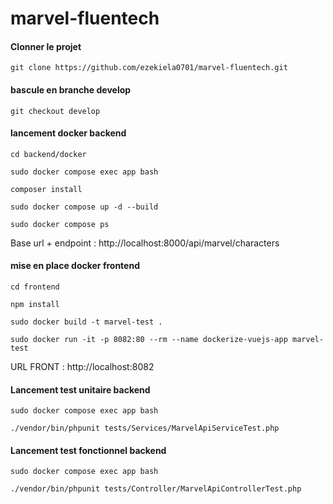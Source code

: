 # marvel-fluentech

#### Clonner le projet #####
    git clone https://github.com/ezekiela0701/marvel-fluentech.git

#### bascule en branche develop ####
    git checkout develop

#### lancement docker backend ####
    cd backend/docker

    sudo docker compose exec app bash

    composer install

    sudo docker compose up -d --build

    sudo docker compose ps

Base url + endpoint : http://localhost:8000/api/marvel/characters

#### mise en place docker frontend ####
    cd frontend

    npm install

    sudo docker build -t marvel-test .

    sudo docker run -it -p 8082:80 --rm --name dockerize-vuejs-app marvel-test

URL FRONT : http://localhost:8082


#### Lancement test unitaire backend ####

    sudo docker compose exec app bash

    ./vendor/bin/phpunit tests/Services/MarvelApiServiceTest.php

#### Lancement test fonctionnel backend ####

    sudo docker compose exec app bash

    ./vendor/bin/phpunit tests/Controller/MarvelApiControllerTest.php
